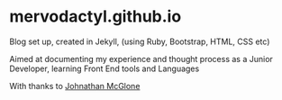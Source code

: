 # mervodactyl.github.io

Blog set up, created in Jekyll, (using Ruby, Bootstrap, HTML, CSS etc)

Aimed at documenting my experience and thought process as a Junior Developer, learning Front End tools and Languages

With thanks to [Johnathan McGlone](http://jmcglone.com/guides/github-pages/)
